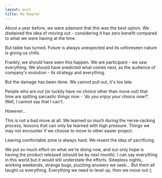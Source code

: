 ```yaml
---
layout: post
title: No Regret
---
```


About a year before, we were adamant that _this_ was the best option. We disdained the idea of moving out - considering it has zero benefit compared to what we were having at the time.

But table has turned. Future is always unexpected and its unforeseen nature is giving us chills.

Frankly, we should have seen this happen. We are participant - we saw everything. We should have predicted what comes next, as the audience of company's evolution - its strategy and everything.

But the damage has been done. We cannot pull out, it's too late.

People who are out (or luckily have no choice other than move out) that time are spitting sarcastic things now - _'do you enjoy your choice now?'_. Well, I cannot say that I can't.

_However..._

This is not a bad move at all. We learned so much during the nerve-racking process, lessons that can only be learned with high pressure. Things we may not encounter if we choose to move to other easier project.

Leaving comfortable zone is always hard. We resent the idea of sacrificing.

We put so much effort on what we're doing now, and our only hope is having the product released (should be by next month). I can say everything in this world but it would still understate the efforts. Sleepless nights, working weekends, strange bugs, puzzling answers we seek... But them all taught us everything. Everything we need to level up, then we move out (;